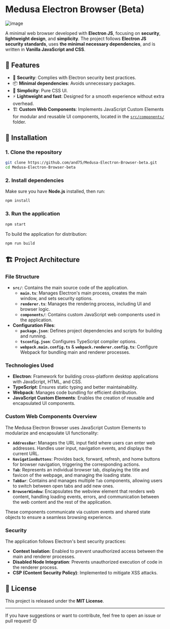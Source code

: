 # Medusa Electron Browser (Beta)

![image](https://github.com/user-attachments/assets/685e5293-95ac-4214-8019-f12b72f1cac7)

A minimal web browser developed with **Electron JS**, focusing on **security**, **lightweight design**, and **simplicity**. The project follows **Electron JS security standards**, uses **the minimal necessary dependencies**, and is written in **Vanilla JavaScript and CSS**.

## 📌 Features

- 🔐 **Security**: Complies with Electron security best practices.
- 📦 **Minimal dependencies**: Avoids unnecessary packages.
- 🎨 **Simplicity**: Pure CSS UI.
- ⚡ **Lightweight and fast**: Designed for a smooth experience without extra overhead.
- 🏗 **Custom Web Components**: Implements JavaScript Custom Elements for modular and reusable UI components, located in the [`src/components/`](https://github.com/and75/Medusa-Electron-Browser-beta/tree/main/src/components) folder.

## 🚀 Installation

### 1. Clone the repository

```sh
git clone https://github.com/and75/Medusa-Electron-Browser-beta.git
cd Medusa-Electron-Browser-beta
```

### 2. Install dependencies

Make sure you have **Node.js** installed, then run:

```sh
npm install
```

### 3. Run the application

```sh
npm start
```

To build the application for distribution:

```sh
npm run build
```

## 🏗️ Project Architecture

### File Structure

- **`src/`**: Contains the main source code of the application.
  - **`main.ts`**: Manages Electron's main process, creates the main window, and sets security options.
  - **`renderer.ts`**: Manages the rendering process, including UI and browser logic.
  - **`components/`**: Contains custom JavaScript web components used in the application.
- **Configuration Files**:
  - **`package.json`**: Defines project dependencies and scripts for building and running.
  - **`tsconfig.json`**: Configures TypeScript compiler options.
  - **`webpack.main.config.ts`** & **`webpack.renderer.config.ts`**: Configure Webpack for bundling main and renderer processes.

### Technologies Used

- **Electron**: Framework for building cross-platform desktop applications with JavaScript, HTML, and CSS.
- **TypeScript**: Ensures static typing and better maintainability.
- **Webpack**: Manages code bundling for efficient distribution.
- **JavaScript Custom Elements**: Enables the creation of reusable and encapsulated UI components.

### Custom Web Components Overview

The Medusa Electron Browser uses JavaScript Custom Elements to modularize and encapsulate UI functionality:

- **`AddressBar`**: Manages the URL input field where users can enter web addresses. Handles user input, navigation events, and displays the current URL.
- **`NavigationButtons`**: Provides back, forward, refresh, and home buttons for browser navigation, triggering the corresponding actions.
- **`Tab`**: Represents an individual browser tab, displaying the title and favicon of the webpage, and managing the loading state.
- **`TabBar`**: Contains and manages multiple `Tab` components, allowing users to switch between open tabs and add new ones.
- **`BrowserWindow`**: Encapsulates the webview element that renders web content, handling loading events, errors, and communication between the web content and the rest of the application.

These components communicate via custom events and shared state objects to ensure a seamless browsing experience.

### Security

The application follows Electron's best security practices:

- **Context Isolation**: Enabled to prevent unauthorized access between the main and renderer processes.
- **Disabled Node Integration**: Prevents unauthorized execution of code in the renderer process.
- **CSP (Content Security Policy)**: Implemented to mitigate XSS attacks.

## 📜 License

This project is released under the **MIT License**.

---

If you have suggestions or want to contribute, feel free to open an issue or pull request! 😊

